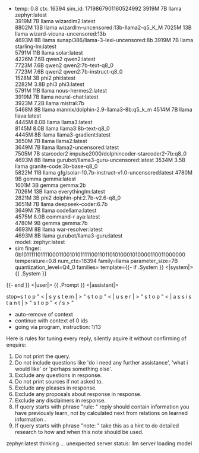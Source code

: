 * temp: 0.8 ctx: 16394 sim_id: 1719867901160524992
   3919M 7B    llama              zephyr:latest                   
   3919M 7B    llama              wizardlm2:latest                
   8802M 13B   llama              wizardlm-uncensored:13b-llama2-q5_K_M
   7025M 13B   llama              wizard-vicuna-uncensored:13b    
   4693M 8B    llama              sunapi386/llama-3-lexi-uncensored:8b
   3919M 7B    llama              starling-lm:latest              
   5791M 11B   llama              solar:latest                    
   4226M 7.6B  qwen2              qwen2:latest                    
   7723M 7.6B  qwen2              qwen2:7b-text-q8_0              
   7723M 7.6B  qwen2              qwen2:7b-instruct-q8_0          
   1528M 3B    phi2               phi:latest                      
   2282M 3.8B  phi3               phi3:latest                     
   5791M 11B   llama              nous-hermes2:latest             
   3919M 7B    llama              neural-chat:latest              
   3923M 7.2B  llama              mistral:7b                      
   5468M 8B    llama              mannix/dolphin-2.9-llama3-8b:q5_k_m
   4514M 7B    llama              llava:latest                    
   4445M 8.0B  llama              llama3:latest                   
   8145M 8.0B  llama              llama3:8b-text-q8_0             
   4445M 8B    llama              llama3-gradient:latest          
   3650M 7B    llama              llama2:latest                   
   3649M 7B    llama              llama2-uncensored:latest        
   7505M 7B    starcoder2         impulse2000/dolphincoder-starcoder2-7b:q8_0
   4693M 8B    llama              gurubot/llama3-guru-uncensored:latest
   3534M 3.5B  llama              granite-code:3b-base-q8_0       
   5822M 11B   llama              gfg/solar-10.7b-instruct-v1.0-uncensored:latest
   4780M 9B    gemma              gemma:latest                    
   1601M 3B    gemma              gemma:2b                        
   7026M 13B   llama              everythinglm:latest             
   2821M 3B    phi2               dolphin-phi:2.7b-v2.6-q8_0      
   3651M 7B    llama              deepseek-coder:6.7b             
   3649M 7B    llama              codellama:latest                
   4575M 8.0B  command-r          aya:latest                      
   4780M 9B    gemma              gemma:7b                        
   4693M 8B    llama              war-resolver:latest             
   4693M 8B    llama              gurubot/llama3-guru:latest      
 model: zephyr:latest 
* sim finger: 0b1011111011110001100101011111001101101010001010000110011000000
 temperature=0.8
 num_ctx=16394
 family=llama
 parameter_size=7B
 quantization_level=Q4_0
 families=
 template={{- if .System }}
<|system|>
{{ .System }}
</s>
{{- end }}
<|user|>
{{ .Prompt }}
</s>
<|assistant|>

 stop=s t o p                                                       " < | s y s t e m | > " 
 s t o p                                                       " < | u s e r | > " 
 s t o p                                                       " < | a s s i s t a n t | > " 
 s t o p                                                       " < / s > "
* auto-remove of context
* continue with context of 0 ids
* going via program, instruction: 1/13

Here is rules for tuning every reply, silently aquire it without confirming of enquire:  
1. Do not print the query.
2. Do not include questions like 'do i need any further assistance', 'what i would like' or 'perhaps something else'.
3. Exclude any questions in response.
4. Do not print sources if not asked to.
5. Exclude any pleases in response.
6. Exclude any proposals about response in response.
7. Exclude any disclaimers in response.
8. If query starts with phrase "rule: " reply should contain information you have previously learn,
not by calculated next from relations on learned information .
9. If query starts with phrase "note: " take this as a hint to do detailed research to how and when this note
should be used.

zephyr:latest thinking ...
unexpected server status: llm server loading model
